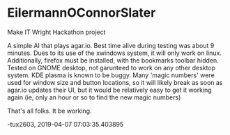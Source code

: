 # EilermannOConnorSlater
Make IT Wright Hackathon project

A simple AI that plays agar.io. Best time alive during testing was about 9 minutes. Dues to its use of the xwindows system, 
it will only work on linux. Additionally, firefox must be installed, with the bookmarks toolbar hidden. Tested on GNOME 
desktop, not garunteed to work on any other desktop system. KDE plasma is known to be buggy. Many 'magic numbers' were used 
for window size and button locations, so it will likely break as soon as agar.io updates their UI, but it would be relatively
easy to get it working again (ie, only an hour or so to find the new magic numbers)

That's all folks. It be working.

-tux2603, 2019-04-07 07:03:35.403895
